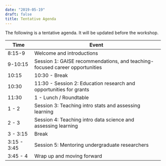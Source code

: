 ```yaml
---
date: "2019-05-19"
draft: false
title: Tentative Agenda
---
```


The following is a tentative agenda. It will be updated before the workshop.

| Time         | Event |
|--------------|-----------------------------------------------------|
| 8:15-9       | Welcome and introductions |
| 9-10:15      | Session 1: GAISE recommendations, and teaching-focused career opportunities |
| 10:15        | 10:30 - Break |
| 10:30        | 11:30 - Session 2: Education research and opportunities for grants |
| 11:30        | 1 - Lunch / Roundtable |
| 1 - 2        | Session 3: Teaching intro stats and assessing learning |
| 2 - 3        | Session 4: Teaching intro data science and assessing learning |
| 3 - 3:15     | Break |
| 3:15 - 3:45  | Session 5: Mentoring undergraduate researchers |
| 3:45 - 4     | Wrap up and moving forward |

